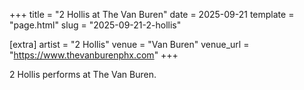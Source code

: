 +++
title = "2 Hollis at The Van Buren"
date = 2025-09-21
template = "page.html"
slug = "2025-09-21-2-hollis"

[extra]
artist = "2 Hollis"
venue = "Van Buren"
venue_url = "https://www.thevanburenphx.com"
+++

2 Hollis performs at The Van Buren.

